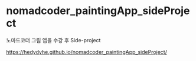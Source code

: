 # nomadcoder_paintingApp_sideProject
노마드코더 그림 앱을 수강 후 Side-project 

https://hedydyhe.github.io/nomadcoder_paintingApp_sideProject/
